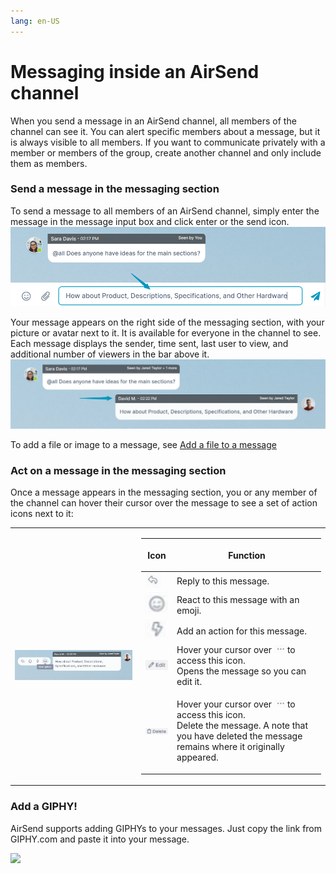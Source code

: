 ```yaml
---
lang: en-US
---
```


# Messaging inside an AirSend channel

When you send a message in an AirSend channel, all members of the channel can see it. You can alert specific members about a message, but it is always visible to all members. If you want to communicate privately with a member or members of the group, create another channel and only include them as members.

### Send a message in the messaging section

To send a message to all members of an AirSend channel, simply enter the message in the message input box and click enter or the send icon.  
![](../assets/messages/messaging-inside-an-airsend-channel/as-message-entered.png)

Your message appears on the right side of the messaging section, with your picture or avatar next to it. It is available for everyone in the channel to see. Each message displays the sender, time sent, last user to view, and additional number of viewers in the bar above it.  
![](../assets/messages/messaging-inside-an-airsend-channel/as-message-response.png)  
  

To add a file or image to a message, see [Add a file to a message](/files/add-a-file-to-a-message)

### Act on a message in the messaging section

Once a message appears in the messaging section, you or any member of the channel can hover their cursor over the message to see a set of action icons next to it:

<table><colgroup><col><col></colgroup><tbody><tr><td><div><p><br></p><p><span><img src="../assets/messages/messaging-inside-an-airsend-channel/as-more-message.png"></span></p></div></td><td><div><div><table><thead><tr><th><p>Icon</p></th><th><p>Function</p></th></tr></thead><tbody><tr><td><div><span><span><img src="../assets/messages/messaging-inside-an-airsend-channel/2020-05-18-12-h-13-35.jpg"></span></span></div></td><td>Reply to this message.</td></tr><tr><td><div><span><span><img src="../assets/messages/messaging-inside-an-airsend-channel/react.jpg"></span></span></div></td><td>React to this message with an emoji.</td></tr><tr><td><div><span><span><img src="../assets/messages/messaging-inside-an-airsend-channel/icon-action.jpg"></span></span></div></td><td>Add an action for this message.</td></tr><tr><td><div><span><span><img src="../assets/messages/messaging-inside-an-airsend-channel/icon-edit.jpg"></span></span></div></td><td><div>Hover your cursor over&nbsp;<span><span><img src="../assets/messages/messaging-inside-an-airsend-channel/icon-dots.jpg"></span></span>to access this icon.<br>Opens the message so you can edit it.</div></td></tr><tr><td><div><span><span><img src="../assets/messages/messaging-inside-an-airsend-channel/icon-delete.jpg"></span></span></div></td><td><div><p>Hover your cursor over&nbsp;<span><span><img src="../assets/messages/messaging-inside-an-airsend-channel/icon-dots.jpg"></span></span>to access this icon.<br>Delete the message. A note that you have deleted the message remains where it originally appeared.</p></div></td></tr></tbody></table></div></div></td></tr></tbody></table>

### Add a GIPHY!

AirSend supports adding GIPHYs to your messages. Just copy the link from GIPHY.com and paste it into your message.

![](../assets/messages/messaging-inside-an-airsend-channel/add-a-giphy-anim-gif.gif)